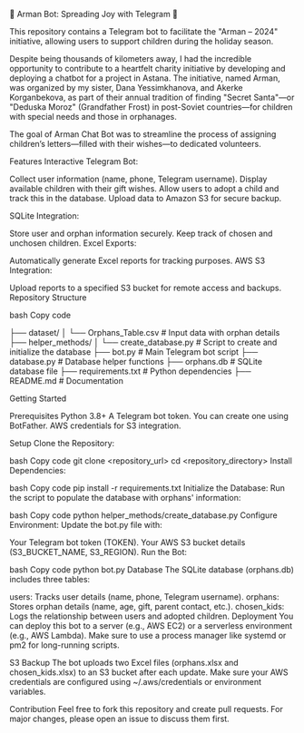🎅 Arman Bot: Spreading Joy with Telegram 🎁

This repository contains a Telegram bot to facilitate the "Arman – 2024" initiative, allowing users to support children during the holiday season. 

Despite being thousands of kilometers away, I had the incredible opportunity to contribute to a heartfelt charity initiative by developing and deploying a chatbot for a project in Astana. The initiative, named Arman, was organized by my sister, Dana Yessimkhanova, and Akerke Korganbekova, as part of their annual tradition of finding "Secret Santa"—or "Deduska Moroz" (Grandfather Frost) in post-Soviet countries—for children with special needs and those in orphanages.

The goal of Arman Chat Bot was to streamline the process of assigning children’s letters—filled with their wishes—to dedicated volunteers.

Features
Interactive Telegram Bot:

Collect user information (name, phone, Telegram username).
Display available children with their gift wishes.
Allow users to adopt a child and track this in the database.
Upload data to Amazon S3 for secure backup.

SQLite Integration:

Store user and orphan information securely.
Keep track of chosen and unchosen children.
Excel Exports:

Automatically generate Excel reports for tracking purposes.
AWS S3 Integration:

Upload reports to a specified S3 bucket for remote access and backups.
Repository Structure

bash
Copy code

├── dataset/
│   └── Orphans_Table.csv         # Input data with orphan details
├── helper_methods/
│   └── create_database.py        # Script to create and initialize the database
├── bot.py                        # Main Telegram bot script
├── database.py                   # Database helper functions
├── orphans.db                    # SQLite database file
├── requirements.txt              # Python dependencies
├── README.md                     # Documentation

Getting Started

Prerequisites
Python 3.8+
A Telegram bot token. You can create one using BotFather.
AWS credentials for S3 integration.

Setup
Clone the Repository:

bash
Copy code
git clone <repository_url>
cd <repository_directory>
Install Dependencies:

bash
Copy code
pip install -r requirements.txt
Initialize the Database: Run the script to populate the database with orphans' information:

bash
Copy code
python helper_methods/create_database.py
Configure Environment: Update the bot.py file with:

Your Telegram bot token (TOKEN).
Your AWS S3 bucket details (S3_BUCKET_NAME, S3_REGION).
Run the Bot:

bash
Copy code
python bot.py
Database
The SQLite database (orphans.db) includes three tables:

users: Tracks user details (name, phone, Telegram username).
orphans: Stores orphan details (name, age, gift, parent contact, etc.).
chosen_kids: Logs the relationship between users and adopted children.
Deployment
You can deploy this bot to a server (e.g., AWS EC2) or a serverless environment (e.g., AWS Lambda). Make sure to use a process manager like systemd or pm2 for long-running scripts.

S3 Backup
The bot uploads two Excel files (orphans.xlsx and chosen_kids.xlsx) to an S3 bucket after each update. Make sure your AWS credentials are configured using ~/.aws/credentials or environment variables.

Contribution
Feel free to fork this repository and create pull requests. For major changes, please open an issue to discuss them first.